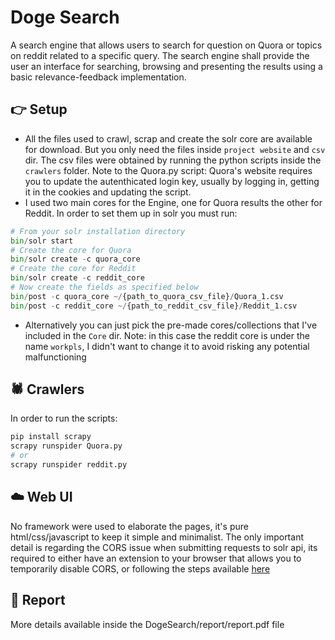 # Doge Search
A search engine that allows users to search for question on Quora or topics on reddit related to a specific query. The search engine shall provide the user an interface for searching, browsing and presenting the results using a basic relevance-feedback implementation.

## 👉 Setup
- All the files used to crawl, scrap and create the solr core are available for download. But you only need the files inside `project website` and `csv` dir. The csv files were obtained by running the python scripts inside the `crawlers` folder. Note to the Quora.py script: Quora's website requires you to update the autenthicated login key, usually by logging in, getting it in the cookies and updating the script.
- I used two main cores for the Engine, one for Quora results the other for Reddit. In order to set them up in solr you must run:
```python
# From your solr installation directory
bin/solr start
# Create the core for Quora
bin/solr create -c quora_core
# Create the core for Reddit
bin/solr create -c reddit_core
# Now create the fields as specified below
bin/post -c quora_core ~/{path_to_quora_csv_file}/Quora_1.csv
bin/post -c reddit_core ~/{path_to_reddit_csv_file}/Reddit_1.csv
```
- Alternatively you can just pick the pre-made cores/collections that I've included in the `Core` dir. Note:
in this case the reddit core is under the name `workpls`, I didn't want to change it to avoid risking any
potential malfunctioning

## 🕷️ Crawlers
In order to run the scripts:
```python
pip install scrapy
scrapy runspider Quora.py
# or
scrapy runspider reddit.py
```

## ☁️ Web UI
No framework were used to elaborate the pages, it's pure html/css/javascript to keep it simple and minimalist. The only important detail is regarding the CORS issue when submitting requests to solr api, its required to either have an extension to your browser that allows you to temporarily disable CORS, or following the steps available [here](http://laurenthinoul.com/how-to-enable-cors-in-solr/)

## 📓 Report
More details available inside the DogeSearch/report/report.pdf file
